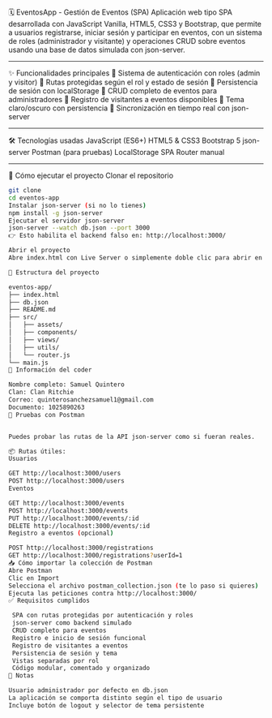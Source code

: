 🗓 EventosApp - Gestión de Eventos (SPA)
Aplicación web tipo SPA desarrollada con JavaScript Vanilla, HTML5, CSS3 y Bootstrap, que permite a usuarios registrarse, iniciar sesión y participar en eventos, con un sistema de roles (administrador y visitante) y operaciones CRUD sobre eventos usando una base de datos simulada con json-server.

---

✨ Funcionalidades principales
🔐 Sistema de autenticación con roles (admin y visitor)
📌 Rutas protegidas según el rol y estado de sesión
🧠 Persistencia de sesión con localStorage
📅 CRUD completo de eventos para administradores
👥 Registro de visitantes a eventos disponibles
🎨 Tema claro/oscuro con persistencia
📡 Sincronización en tiempo real con json-server

---

🛠 Tecnologías usadas
JavaScript (ES6+)
HTML5 & CSS3
Bootstrap 5
json-server
Postman (para pruebas)
LocalStorage
SPA Router manual

---

🚀 Cómo ejecutar el proyecto
Clonar el repositorio
```bash
git clone 
cd eventos-app
Instalar json-server (si no lo tienes)
npm install -g json-server
Ejecutar el servidor json-server
json-server --watch db.json --port 3000
👉 Esto habilita el backend falso en: http://localhost:3000/

Abrir el proyecto
Abre index.html con Live Server o simplemente doble clic para abrir en el navegador.

📁 Estructura del proyecto

eventos-app/
├── index.html
├── db.json
├── README.md
├── src/
│   ├── assets/
│   ├── components/
│   ├── views/
│   ├── utils/
│   └── router.js
└── main.js
👤 Información del coder

Nombre completo: Samuel Quintero
Clan: Clan Ritchie
Correo: quinterosanchezsamuel1@gmail.com
Documento: 1025890263
🧪 Pruebas con Postman


Puedes probar las rutas de la API json-server como si fueran reales.

📦 Rutas útiles:
Usuarios

GET http://localhost:3000/users
POST http://localhost:3000/users
Eventos

GET http://localhost:3000/events
POST http://localhost:3000/events
PUT http://localhost:3000/events/:id
DELETE http://localhost:3000/events/:id
Registro a eventos (opcional)

POST http://localhost:3000/registrations
GET http://localhost:3000/registrations?userId=1
📥 Cómo importar la colección de Postman
Abre Postman
Clic en Import
Selecciona el archivo postman_collection.json (te lo paso si quieres)
Ejecuta las peticiones contra http://localhost:3000/
✅ Requisitos cumplidos

 SPA con rutas protegidas por autenticación y roles
 json-server como backend simulado
 CRUD completo para eventos
 Registro e inicio de sesión funcional
 Registro de visitantes a eventos
 Persistencia de sesión y tema
 Vistas separadas por rol
 Código modular, comentado y organizado
📎 Notas

Usuario administrador por defecto en db.json
La aplicación se comporta distinto según el tipo de usuario
Incluye botón de logout y selector de tema persistente